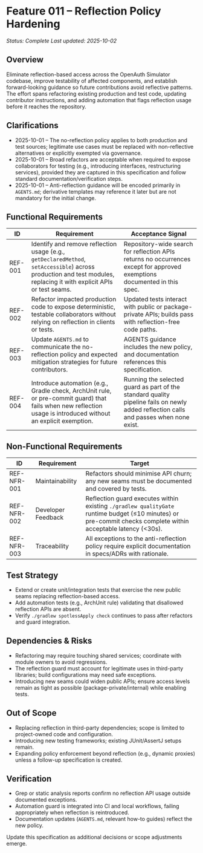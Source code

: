 # Feature 011 – Reflection Policy Hardening

_Status: Complete_
_Last updated: 2025-10-02_

## Overview
Eliminate reflection-based access across the OpenAuth Simulator codebase, improve testability of affected components, and establish forward-looking guidance so future contributions avoid reflective patterns. The effort spans refactoring existing production and test code, updating contributor instructions, and adding automation that flags reflection usage before it reaches the repository.

## Clarifications
- 2025-10-01 – The no-reflection policy applies to both production and test sources; legitimate use cases must be replaced with non-reflective alternatives or explicitly exempted via governance.
- 2025-10-01 – Broad refactors are acceptable when required to expose collaborators for testing (e.g., introducing interfaces, restructuring services), provided they are captured in this specification and follow standard documentation/verification steps.
- 2025-10-01 – Anti-reflection guidance will be encoded primarily in `AGENTS.md`; derivative templates may reference it later but are not mandatory for the initial change.

## Functional Requirements
| ID | Requirement | Acceptance Signal |
|----|-------------|-------------------|
| REF-001 | Identify and remove reflection usage (e.g., `getDeclaredMethod`, `setAccessible`) across production and test modules, replacing it with explicit APIs or test seams. | Repository-wide search for reflection APIs returns no occurrences except for approved exemptions documented in this spec. |
| REF-002 | Refactor impacted production code to expose deterministic, testable collaborators without relying on reflection in clients or tests. | Updated tests interact with public or package-private APIs; builds pass with reflection-free code paths. |
| REF-003 | Update `AGENTS.md` to communicate the no-reflection policy and expected mitigation strategies for future contributors. | AGENTS guidance includes the new policy, and documentation references this specification. |
| REF-004 | Introduce automation (e.g., Gradle check, ArchUnit rule, or pre-commit guard) that fails when new reflection usage is introduced without an explicit exemption. | Running the selected guard as part of the standard quality pipeline fails on newly added reflection calls and passes when none exist. |

## Non-Functional Requirements
| ID | Requirement | Target |
|----|-------------|--------|
| REF-NFR-001 | Maintainability | Refactors should minimise API churn; any new seams must be documented and covered by tests. |
| REF-NFR-002 | Developer Feedback | Reflection guard executes within existing `./gradlew qualityGate` runtime budget (≤10 minutes) or pre-commit checks complete within acceptable latency (<30s). |
| REF-NFR-003 | Traceability | All exceptions to the anti-reflection policy require explicit documentation in specs/ADRs with rationale. |

## Test Strategy
- Extend or create unit/integration tests that exercise the new public seams replacing reflection-based access.
- Add automation tests (e.g., ArchUnit rule) validating that disallowed reflection APIs are absent.
- Verify `./gradlew spotlessApply check` continues to pass after refactors and guard integration.

## Dependencies & Risks
- Refactoring may require touching shared services; coordinate with module owners to avoid regressions.
- The reflection guard must account for legitimate uses in third-party libraries; build configurations may need safe exceptions.
- Introducing new seams could widen public APIs; ensure access levels remain as tight as possible (package-private/internal) while enabling tests.

## Out of Scope
- Replacing reflection in third-party dependencies; scope is limited to project-owned code and configuration.
- Introducing new testing frameworks; existing JUnit/AssertJ setups remain.
- Expanding policy enforcement beyond reflection (e.g., dynamic proxies) unless a follow-up specification is created.

## Verification
- Grep or static analysis reports confirm no reflection API usage outside documented exceptions.
- Automation guard is integrated into CI and local workflows, failing appropriately when reflection is reintroduced.
- Documentation updates (`AGENTS.md`, relevant how-to guides) reflect the new policy.

Update this specification as additional decisions or scope adjustments emerge.
